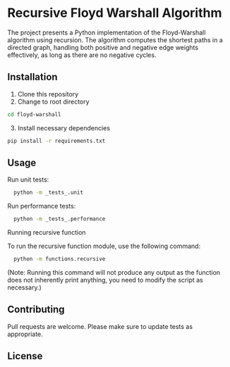# Recursive Floyd Warshall Algorithm

The project presents a Python implementation of the Floyd-Warshall algorithm using recursion. The algorithm computes the shortest paths in a directed graph, handling both positive and negative edge weights effectively, as long as there are no negative cycles.

## Installation

1. Clone this repository
2. Change to root directory

```bash
cd floyd-warshall
```

3. Install necessary dependencies

```bash
pip install -r requirements.txt
```

## Usage

Run unit tests:

```bash
  python -m _tests_.unit
```

Run performance tests:

```bash
  python -m _tests_.performance
```

Running recursive function

To run the recursive function module, use the following command:

```bash
  python -m functions.recursive
```

(Note: Running this command will not produce any output as the function does not inherently print anything, you need to modify the script as necessary.)

## Contributing

Pull requests are welcome. Please make sure to update tests as appropriate.

## License
